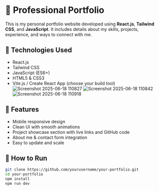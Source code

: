 # 💼 Professional Portfolio

This is my personal portfolio website developed using **React.js**, **Tailwind CSS**, and **JavaScript**. It includes details about my skills, projects, experience, and ways to connect with me.

## 🔧 Technologies Used
- React.js
- Tailwind CSS
- JavaScript (ES6+)
- HTML5 & CSS3
- Vite.js / Create React App (choose your build tool)
![Screenshot 2025-06-18 110827](https://github.com/user-attachments/assets/6362cf5b-1481-44a5-90ff-4a30708f5271)
![Screenshot 2025-06-18 110842](https://github.com/user-attachments/assets/2692f780-383f-4d20-9a7e-8b0c8baef437)
![Screenshot 2025-06-18 110918](https://github.com/user-attachments/assets/6669ca6e-ffd4-4020-bfa0-3f3f4d68e6bd)

## 🌟 Features
- Mobile responsive design
- Clean UI with smooth animations
- Project showcase section with live links and GitHub code
- About me & contact form integration
- Easy to update and scale

## 🚀 How to Run
```bash
git clone https://github.com/yourusername/your-portfolio.git
cd your-portfolio
npm install
npm run dev
